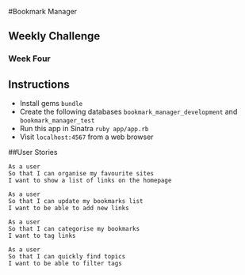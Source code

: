 #Bookmark Manager
## Weekly Challenge
### Week Four

Instructions
-------
* Install gems `bundle`
* Create the following databases `bookmark_manager_development` and `bookmark_manager_test`
* Run this app in Sinatra `ruby app/app.rb`
* Visit `localhost:4567` from a web browser

##User Stories
```
As a user
So that I can organise my favourite sites
I want to show a list of links on the homepage
```

```
As a user
So that I can update my bookmarks list
I want to be able to add new links
```

```
As a user
So that I can categorise my bookmarks
I want to tag links
```

```
As a user
So that I can quickly find topics
I want to be able to filter tags
```
